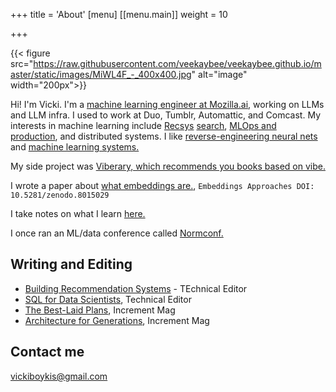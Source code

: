 +++
title = 'About'
[menu]
[[menu.main]]
  weight = 10



+++

{{< figure src="https://raw.githubusercontent.com/veekaybee/veekaybee.github.io/master/static/images/MiWL4F_-_400x400.jpg" alt="image" width="200px">}}


Hi! I'm Vicki. I'm a [machine learning engineer at Mozilla.ai](https://blog.mozilla.ai/author/vicki/), working on LLMs and LLM infra.  I used to work at Duo, Tumblr, Automattic, and Comcast.  My interests in machine learning include [Recsys](https://vickiboykis.com/2021/10/28/recsys-2021-recap/) [search](https://boringml.com/docs/recsys/minhash/), [MLOps and production](https://vickiboykis.com/2020/06/09/getting-machine-learning-to-production/), and distributed systems. I like [reverse-engineering neural nets](https://gist.github.com/veekaybee/6f8885e9906aa9c5408ebe5c7e870698) and [machine learning systems.](https://vicki.substack.com/p/what-we-talk-about-when-we-talk-about) 

My side project was [Viberary, which recommends you books based on vibe.](https://vickiboykis.com/2024/01/05/retro-on-viberary/)

I wrote a paper about [what embeddings are.](https://vickiboykis.com/what_are_embeddings/), `Embeddings Approaches DOI: 10.5281/zenodo.8015029`

I take notes on what I learn [here.](http://vickiboykis.com/ml-garden/) 

I once ran an ML/data conference called [Normconf.](https://normconf.com/)


## Writing and Editing

+ [Building Recommendation Systems](https://www.oreilly.com/library/view/building-recommendation-systems/9781492097983/) - TEchnical Editor 
+ [SQL for Data Scientists](https://www.amazon.com/SQL-Data-Scientists-Beginners-Building/dp/1119669367), Technical Editor
+  [The Best-Laid Plans](https://increment.com/planning/the-best-laid-plans-tech-careers/), Increment Mag
+ [Architecture for Generations](https://increment.com/software-architecture/architecture-for-generations/), Increment Mag



## Contact me

[vickiboykis@gmail.com](mailto:vickiboykis@gmail.com)


